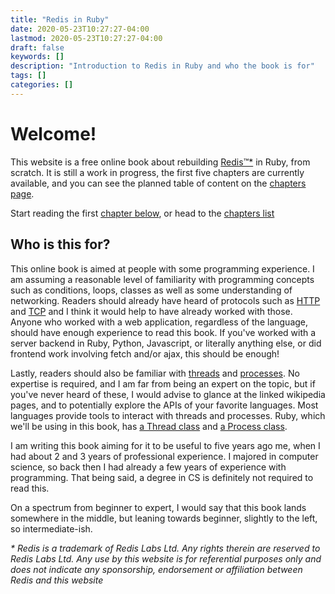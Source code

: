 ```yaml
---
title: "Redis in Ruby"
date: 2020-05-23T10:27:27-04:00
lastmod: 2020-05-23T10:27:27-04:00
draft: false
keywords: []
description: "Introduction to Redis in Ruby and who the book is for"
tags: []
categories: []
---
```


# Welcome!

This website is a free online book about rebuilding [Redis™*](https://redis.io/) in Ruby, from scratch. It is still a work in progress, the first five chapters are currently available, and you can see the planned table of content on the [chapters page](/chapters).

Start reading the first [chapter below](#posts), or head to the [chapters list](/chapters/)

## Who is this for?

This online book is aimed at people with some programming experience. I am assuming a reasonable level of familiarity
with programming concepts such as conditions, loops, classes as well as some understanding of networking. Readers should
already have heard of protocols such as [HTTP][http] and [TCP][tcp] and I think it would help to have already worked
with those.  Anyone who worked with a web application, regardless of the language, should have enough experience to read
this book. If you've worked with a server backend in Ruby, Python, Javascript, or literally anything else, or did
frontend work involving fetch and/or ajax, this should be enough!

Lastly, readers should also be familiar with [threads][wikipedia-threads] and [processes][wikipedia-processes]. No
expertise is required, and I am far from being an expert on the topic, but if you've never heard of these, I would
advise to glance at the linked wikipedia pages, and to potentially explore the APIs of your favorite languages. Most
languages provide tools to interact with threads and processes. Ruby, which we'll be using in this book, has [a Thread
class][ruby-doc-thread] and [a Process class][ruby-doc-process].

I am writing this book aiming for it to be useful to five years ago me, when I had about 2 and 3 years of professional
experience. I majored in computer science, so back then I had already a few years of experience with programming. That
being said, a degree in CS is definitely not required to read this.

On a spectrum from beginner to expert, I would say that this book lands somewhere in the middle, but leaning towards beginner,
slightly to the left, so intermediate-ish.


[http]:https://en.wikipedia.org/wiki/Hypertext_Transfer_Protocol
[tcp]:https://en.wikipedia.org/wiki/Transmission_Control_Protocol
[wikipedia-threads]:https://en.wikipedia.org/wiki/Thread_(computing)
[wikipedia-processes]:https://en.wikipedia.org/wiki/Process_(computing)
[ruby-doc-thread]:https://ruby-doc.org/core-2.7.1/Thread.html
[ruby-doc-process]:https://ruby-doc.org/core-2.7.1/Process.html

_\* Redis is a trademark of Redis Labs Ltd. Any rights therein are reserved to Redis Labs Ltd. Any use by this website is for referential purposes only and does not indicate any sponsorship, endorsement or affiliation between Redis and this website_
